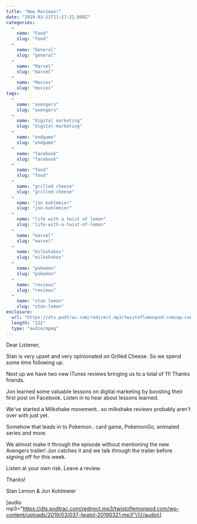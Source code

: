 ```yaml
---
title: "New Reviews!"
date: "2019-03-21T11:57:21.000Z"
categories: 
  - 
    name: "Food"
    slug: "food"
  - 
    name: "General"
    slug: "general"
  - 
    name: "Marvel"
    slug: "marvel"
  - 
    name: "Movies"
    slug: "movies"
tags: 
  - 
    name: "avengers"
    slug: "avengers"
  - 
    name: "digital marketing"
    slug: "digital-marketing"
  - 
    name: "endgame"
    slug: "endgame"
  - 
    name: "facebook"
    slug: "facebook"
  - 
    name: "food"
    slug: "food"
  - 
    name: "grilled cheese"
    slug: "grilled-cheese"
  - 
    name: "jon kohlmeier"
    slug: "jon-kohlmeier"
  - 
    name: "life with a twist of lemon"
    slug: "life-with-a-twist-of-lemon"
  - 
    name: "marvel"
    slug: "marvel"
  - 
    name: "milkshakes"
    slug: "milkshakes"
  - 
    name: "pokemon"
    slug: "pokemon"
  - 
    name: "reviews"
    slug: "reviews"
  - 
    name: "stan lemon"
    slug: "stan-lemon"
enclosure: 
  url: "https://dts.podtrac.com/redirect.mp3/twistoflemonpod.com/wp-content/uploads/2019/03/037-lwatol-20190321.mp3"
  length: "222"
  type: "audio/mpeg"
---
```


Dear Listener,

Stan is very upset and very opinionated on Grilled Cheese. So we spend some time following up.

Next up we have two new iTunes reviews bringing us to a total of 11! Thanks friends.

Jon learned some valuable lessons on digital marketing by boosting their first post on Facebook. Listen in to hear about lessons learned.

We've started a Milkshake movement.. so milkshake reviews probably aren't over with just yet.

Somehow that leads in to Pokemon.. card game, PokemonGo, animated series and more.

We almost make it through the episode without mentioning the new Avengers trailer! Jon catches it and we talk through the trailer before signing off for this week.

Listen at your own risk. Leave a review.

Thanks!

Stan Lemon & Jon Kohlmeier

\[audio mp3="https://dts.podtrac.com/redirect.mp3/twistoflemonpod.com/wp-content/uploads/2019/03/037-lwatol-20190321.mp3"\]\[/audio\]
